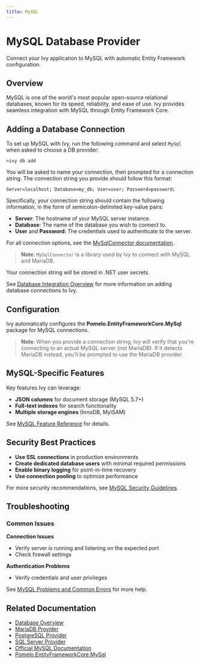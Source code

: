 ```yaml
---
title: MySQL
---
```


# MySQL Database Provider

<Ingress>
Connect your Ivy application to MySQL with automatic Entity Framework configuration.
</Ingress>

## Overview

MySQL is one of the world's most popular open-source relational databases, known for its speed, reliability, and ease of use. Ivy provides seamless integration with MySQL through Entity Framework Core.

## Adding a Database Connection

To set up MySQL with Ivy, run the following command and select `MySql` when asked to choose a DB provider:

```terminal
>ivy db add
```

You will be asked to name your connection, then prompted for a connection string. The connection string you provide should follow this format:

```text
Server=localhost; Database=my_db; User=user; Password=password;
```

Specifically, your connection string should contain the following information, in the form of semicolon-delimited key-value pairs:

- **Server**: The hostname of your MySQL server instance.
- **Database**: The name of the database you wish to connect to.
- **User** and **Password**: The credentials used to authenticate to the server.

For all connection options, see the [MySqlConnector documentation](https://mysqlconnector.net/connection-options/).

> **Note**: `MySqlConnector` is a library used by Ivy to connect with MySQL and MariaDB.

Your connection string will be stored in .NET user secrets.

See [Database Integration Overview](Overview.md) for more information on adding database connections to Ivy.

## Configuration

Ivy automatically configures the **Pomelo.EntityFrameworkCore.MySql** package for MySQL connections.

> **Note**: When you provide a connection string, Ivy will verify that you're connecting to an actual MySQL server (not MariaDB). If it detects MariaDB instead, you'll be prompted to use the MariaDB provider.

## MySQL-Specific Features

Key features Ivy can leverage:
- **JSON columns** for document storage (MySQL 5.7+)
- **Full-text indexes** for search functionality
- **Multiple storage engines** (InnoDB, MyISAM)

See [MySQL Feature Reference](https://dev.mysql.com/doc/refman/8.4/en/features.html) for details.

## Security Best Practices

- **Use SSL connections** in production environments
- **Create dedicated database users** with minimal required permissions
- **Enable binary logging** for point-in-time recovery
- **Use connection pooling** to optimize performance

For more security recommendations, see [MySQL Security Guidelines](https://dev.mysql.com/doc/refman/8.4/en/security-guidelines.html).

## Troubleshooting

### Common Issues

**Connection Issues**
- Verify server is running and listening on the expected port
- Check firewall settings

**Authentication Problems**
- Verify credentials and user privileges

See [MySQL Problems and Common Errors](https://dev.mysql.com/doc/refman/8.4/en/problems.html) for more help.

## Related Documentation

- [Database Overview](Overview.md)
- [MariaDB Provider](MariaDb.md)
- [PostgreSQL Provider](PostgreSql.md)
- [SQL Server Provider](SqlServer.md)
- [Official MySQL Documentation](https://dev.mysql.com/doc/)
- [Pomelo.EntityFrameworkCore.MySql](https://github.com/PomeloFoundation/Pomelo.EntityFrameworkCore.MySql)
